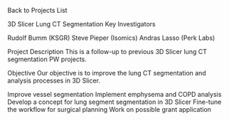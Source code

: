 Back to Projects List

3D Slicer Lung CT Segmentation
Key Investigators

Rudolf Bumm (KSGR)
Steve Pieper (Isomics)
Andras Lasso (Perk Labs)

Project Description
This is a follow-up to previous 3D Slicer lung CT segmentation PW projects. 

Objective
Our objective is to improve the lung CT segmentation and analysis processes in 3D Slicer.

Improve vessel segmentation
Implement emphysema and COPD analysis
Develop a concept for lung segment segmentation in 3D Slicer
Fine-tune the workflow for surgical planning
Work on possible grant application
